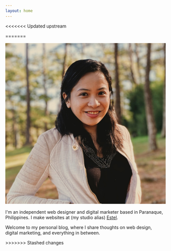 ```yaml
---
layout: home
---
```

<<<<<<< Updated upstream

=======
<div class="hero-container">
        <div class="hero">
            <div class="left">
            <img src="/assets/CrystalCamarao.jpeg" class="picture">
            </div>
            <div class="right">
                <p>I'm an independent web designer and digital marketer based in Paranaque, Philippines. I make websites at (my studio alias) <a href="https://estel.design" target="_blank">Estel</a>.</p> <p>Welcome to my personal blog, where I share thoughts on web design, digital marketing, and everything in between.</p>
            </div>
        </div>
    </div>
>>>>>>> Stashed changes
